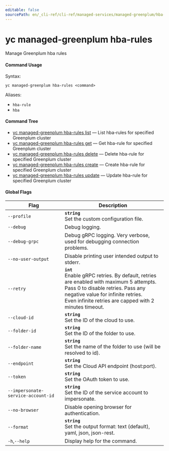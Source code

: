 ```yaml
---
editable: false
sourcePath: en/_cli-ref/cli-ref/managed-services/managed-greenplum/hba-rules/index.md
---
```


# yc managed-greenplum hba-rules

Manage Greenplum hba rules

#### Command Usage

Syntax: 

`yc managed-greenplum hba-rules <command>`

Aliases: 

- `hba-rule`
- `hba`

#### Command Tree

- [yc managed-greenplum hba-rules list](list.md) — List hba-rules for specified Greenplum cluster
- [yc managed-greenplum hba-rules get](get.md) — Get hba-rule for specified Greenplum cluster
- [yc managed-greenplum hba-rules delete](delete.md) — Delete hba-rule for specified Greenplum cluster
- [yc managed-greenplum hba-rules create](create.md) — Create hba-rule for specified Greenplum cluster
- [yc managed-greenplum hba-rules update](update.md) — Update hba-rule for specified Greenplum cluster

#### Global Flags

| Flag | Description |
|----|----|
|`--profile`|<b>`string`</b><br/>Set the custom configuration file.|
|`--debug`|Debug logging.|
|`--debug-grpc`|Debug gRPC logging. Very verbose, used for debugging connection problems.|
|`--no-user-output`|Disable printing user intended output to stderr.|
|`--retry`|<b>`int`</b><br/>Enable gRPC retries. By default, retries are enabled with maximum 5 attempts.<br/>Pass 0 to disable retries. Pass any negative value for infinite retries.<br/>Even infinite retries are capped with 2 minutes timeout.|
|`--cloud-id`|<b>`string`</b><br/>Set the ID of the cloud to use.|
|`--folder-id`|<b>`string`</b><br/>Set the ID of the folder to use.|
|`--folder-name`|<b>`string`</b><br/>Set the name of the folder to use (will be resolved to id).|
|`--endpoint`|<b>`string`</b><br/>Set the Cloud API endpoint (host:port).|
|`--token`|<b>`string`</b><br/>Set the OAuth token to use.|
|`--impersonate-service-account-id`|<b>`string`</b><br/>Set the ID of the service account to impersonate.|
|`--no-browser`|Disable opening browser for authentication.|
|`--format`|<b>`string`</b><br/>Set the output format: text (default), yaml, json, json-rest.|
|`-h`,`--help`|Display help for the command.|
